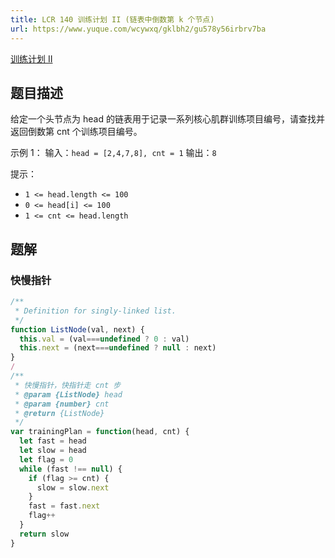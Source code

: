 ```yaml
---
title: LCR 140 训练计划 II (链表中倒数第 k 个节点)
url: https://www.yuque.com/wcywxq/gklbh2/gu578y56irbrv7ba
---
```


[训练计划 II](https://leetcode.cn/problems/lian-biao-zhong-dao-shu-di-kge-jie-dian-lcof/) <a name="NIPCs"></a>

## 题目描述

给定一个头节点为 head 的链表用于记录一系列核心肌群训练项目编号，请查找并返回倒数第 cnt 个训练项目编号。

示例 1：
输入：`head = [2,4,7,8], cnt = 1` 输出：`8`

提示：

- `1 <= head.length <= 100`
- `0 <= head[i] <= 100`
- `1 <= cnt <= head.length` <a name="CGrXi"></a>

## 题解

<a name="NQL53"></a>

### 快慢指针

```javascript
/**
 * Definition for singly-linked list.
 */
function ListNode(val, next) {
  this.val = (val===undefined ? 0 : val)
  this.next = (next===undefined ? null : next)
}
/
/**
 * 快慢指针，快指针走 cnt 步
 * @param {ListNode} head
 * @param {number} cnt
 * @return {ListNode}
 */
var trainingPlan = function(head, cnt) {
  let fast = head
  let slow = head
  let flag = 0
  while (fast !== null) {
    if (flag >= cnt) {
      slow = slow.next
    }
    fast = fast.next
    flag++
  }
  return slow
}
```
